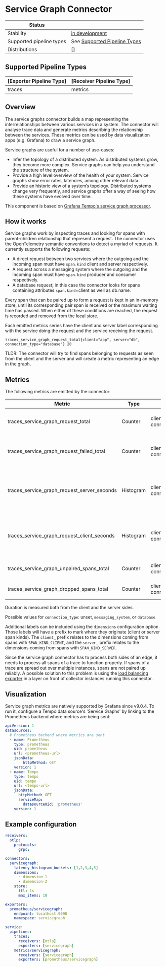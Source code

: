 # Service Graph Connector

| Status                   |                                                           |
|------------------------- |---------------------------------------------------------- |
| Stability                | [in development]                                          |
| Supported pipeline types | See [Supported Pipeline Types](#supported-pipeline-types) |
| Distributions            | []                                                        |

## Supported Pipeline Types

| [Exporter Pipeline Type] | [Receiver Pipeline Type] |
| ------------------------ | ------------------------ |
| traces                   | metrics                  |

## Overview

The service graphs connector builds a map representing the interrelationships between various services in a system.
The connector will analyse trace data and generate metrics describing the relationship between the services.
These metrics can be used by data visualization apps (e.g. Grafana) to draw a service graph.

Service graphs are useful for a number of use-cases:

* Infer the topology of a distributed system. As distributed systems grow, they become more complex. Service graphs can help you understand the structure of the system.
* Provide a high level overview of the health of your system.
Service graphs show error rates, latencies, among other relevant data.
* Provide an historic view of a system’s topology.
Distributed systems change very frequently,
and service graphs offer a way of seeing how these systems have evolved over time.

This component is based on [Grafana Tempo's service graph processor](https://github.com/grafana/tempo/tree/main/modules/generator/processor/servicegraphs).

## How it works

Service graphs work by inspecting traces and looking for spans with parent-children relationship that represent a request.
The connector uses the OpenTelemetry semantic conventions to detect a myriad of requests.
It currently supports the following requests:

* A direct request between two services where the outgoing and the incoming span must have `span.kind` client and server respectively.
* A request across a messaging system where the outgoing and the incoming span must have `span.kind` producer and consumer respectively.
* A database request; in this case the connector looks for spans containing attributes `span.kind`=client as well as db.name.

Every span that can be paired up to form a request is kept in an in-memory store,
until its corresponding pair span is received or the maximum waiting time has passed.
When either of these conditions are reached, the request is recorded and removed from the local store.

Each emitted metrics series have the client and server label corresponding with the service doing the request and the service receiving the request.

```
traces_service_graph_request_total{client="app", server="db", connection_type="database"} 20
```

TLDR: The connector will try to find spans belonging to requests as seen from the client and the server and will create a metric representing an edge in the graph.

## Metrics

The following metrics are emitted by the connector:

| Metric                                      | Type      | Labels                          | Description                                                  |
|---------------------------------------------|-----------|---------------------------------|--------------------------------------------------------------|
| traces_service_graph_request_total          | Counter   | client, server, connection_type | Total count of requests between two nodes                    |
| traces_service_graph_request_failed_total   | Counter   | client, server, connection_type | Total count of failed requests between two nodes             |
| traces_service_graph_request_server_seconds | Histogram | client, server, connection_type | Time for a request between two nodes as seen from the server |
| traces_service_graph_request_client_seconds | Histogram | client, server, connection_type | Time for a request between two nodes as seen from the client |
| traces_service_graph_unpaired_spans_total   | Counter   | client, server, connection_type | Total count of unpaired spans                                |
| traces_service_graph_dropped_spans_total    | Counter   | client, server, connection_type | Total count of dropped spans                                 |

Duration is measured both from the client and the server sides.

Possible values for `connection_type`: unset, `messaging_system`, or `database`.

Additional labels can be included using the `dimensions` configuration option. Those labels will have a prefix to mark where they originate (client or server span kinds).
The `client_` prefix relates to the dimensions coming from spans with `SPAN_KIND_CLIENT`, and the `server_` prefix relates to the
dimensions coming from spans with `SPAN_KIND_SERVER`.

Since the service graph connector has to process both sides of an edge,
it needs to process all spans of a trace to function properly.
If spans of a trace are spread out over multiple instances, spans are not paired up reliably.
A possible solution to this problem is using the [load balancing exporter](https://github.com/asserts/opentelemetry-collector-contrib/tree/main/exporter/loadbalancingexporter)
in a layer on front of collector instances running this connector.

## Visualization

Service graph metrics are natively supported by Grafana since v9.0.4.
To run it, configure a Tempo data source's 'Service Graphs' by linking to the Prometheus backend where metrics are being sent:

```yaml
apiVersion: 1
datasources:
  # Prometheus backend where metrics are sent
  - name: Prometheus
    type: prometheus
    uid: prometheus
    url: <prometheus-url>
    jsonData:
        httpMethod: GET
    version: 1
  - name: Tempo
    type: tempo
    uid: tempo
    url: <tempo-url>
    jsonData:
      httpMethod: GET
      serviceMap:
        datasourceUid: 'prometheus'
    version: 1
```

## Example configuration

```yaml
receivers:
  otlp:
    protocols:
      grpc:

connectors:
  servicegraph:
    latency_histogram_buckets: [1,2,3,4,5]
    dimensions:
      - dimension-1
      - dimension-2
    store:
      ttl: 1s
      max_items: 10

exporters:
  prometheus/servicegraph:
    endpoint: localhost:9090
    namespace: servicegraph

service:
  pipelines:
    traces:
      receivers: [otlp]
      exporters: [servicegraph]
    metrics/servicegraph:
      receivers: [servicegraph]
      exporters: [prometheus/servicegraph]
```

[in development]: https://github.com/open-telemetry/opentelemetry-collector#development
